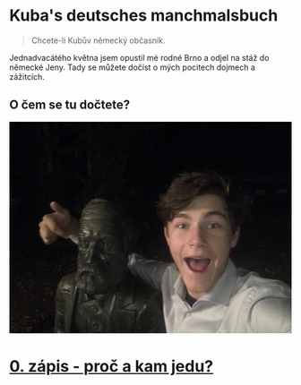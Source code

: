 # Kuba's deutsches manchmalsbuch
> Chcete-li Kubův německý občasník.

Jednadvacátého května jsem opustil mé rodné Brno a odjel na stáž do německé Jeny. Tady se můžete dočíst o mých pocitech dojmech a zážitcích. 

## O čem se tu dočtete?

[![Já a Ernst Abbe](imgs/ja_a_abbe.jpg)](0_proc_a_kam.md)
# [0. zápis - proč a kam jedu?](0_proc_a_kam.md)
